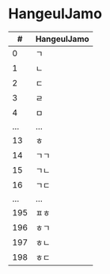 # HangeulJamo

| #   | HangeulJamo |
|-----|-------------|
| 0   | ㄱ          |
| 1   | ㄴ          |
| 2   | ㄷ          |
| 3   | ㄹ          |
| 4   | ㅁ          |
| …   | …           |
| 13  | ㅎ          |
| 14  | ㄱㄱ        |
| 15  | ㄱㄴ        |
| 16  | ㄱㄷ        |
| …   | …           |
| 195 | ㅍㅎ        |
| 196 | ㅎㄱ        |
| 197 | ㅎㄴ        |
| 198 | ㅎㄷ        |
